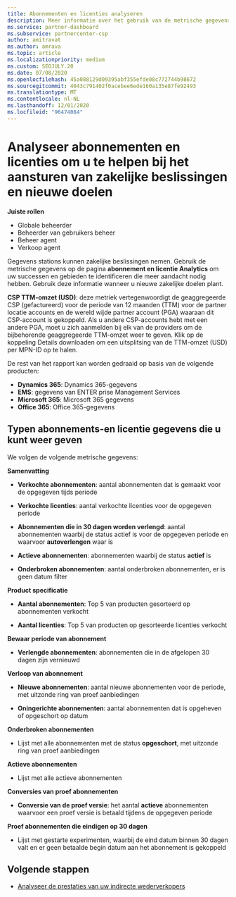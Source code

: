 ```yaml
---
title: Abonnementen en licenties analyseren
description: Meer informatie over het gebruik van de metrische gegevens op de pagina abonnement en licentie Analytics om uw successen en gebieden te identificeren die meer aandacht vereisen.
ms.service: partner-dashboard
ms.subservice: partnercenter-csp
author: amitravat
ms.author: amrava
ms.topic: article
ms.localizationpriority: medium
ms.custom: SEOJULY.20
ms.date: 07/08/2020
ms.openlocfilehash: 45a088129d09395abf355efde08c772744b98672
ms.sourcegitcommit: 4043c791402f0acebee6ede160a135e87fe92493
ms.translationtype: MT
ms.contentlocale: nl-NL
ms.lasthandoff: 12/01/2020
ms.locfileid: "96474084"
---
```

# <a name="analyze-subscriptions-and-licenses-to-help-you-drive-business-decisions-and-new-goals"></a>Analyseer abonnementen en licenties om u te helpen bij het aansturen van zakelijke beslissingen en nieuwe doelen

**Juiste rollen**

- Globale beheerder
- Beheerder van gebruikers beheer
- Beheer agent
- Verkoop agent

Gegevens stations kunnen zakelijke beslissingen nemen. Gebruik de metrische gegevens op de pagina **abonnement en licentie Analytics** om uw successen en gebieden te identificeren die meer aandacht nodig hebben. Gebruik deze informatie wanneer u nieuwe zakelijke doelen plant.

**CSP TTM-omzet (USD)**: deze metriek vertegenwoordigt de geaggregeerde CSP (gefactureerd) voor de periode van 12 maanden (TTM) voor de partner locatie accounts en de wereld wijde partner account (PGA) waaraan dit CSP-account is gekoppeld. Als u andere CSP-accounts hebt met een andere PGA, moet u zich aanmelden bij elk van de providers om de bijbehorende geaggregeerde TTM-omzet weer te geven.  Klik op de koppeling Details downloaden om een uitsplitsing van de TTM-omzet (USD) per MPN-ID op te halen.

De rest van het rapport kan worden gedraaid op basis van de volgende producten:

 - **Dynamics 365**: Dynamics 365-gegevens  
 - **EMS**: gegevens van ENTER prise Management Services  
 - **Microsoft 365**: Microsoft 365 gegevens  
 - **Office 365**: Office 365-gegevens  


## <a name="types-of-subscription-and-license-metrics-you-can-view"></a>Typen abonnements-en licentie gegevens die u kunt weer geven

We volgen de volgende metrische gegevens:

**Samenvatting**  
 - **Verkochte abonnementen**: aantal abonnementen dat is gemaakt voor de opgegeven tijds periode  
  
 - **Verkochte licenties**: aantal verkochte licenties voor de opgegeven periode  
  
 - **Abonnementen die in 30 dagen worden verlengd**: aantal abonnementen waarbij de status actief is voor de opgegeven periode en waarvoor **autoverlengen** waar is
 
 - **Actieve abonnementen**: abonnementen waarbij de status **actief** is  
 
 - **Onderbroken abonnementen**: aantal onderbroken abonnementen, er is geen datum filter  

**Product specificatie**
  
 - **Aantal abonnementen**: Top 5 van producten gesorteerd op abonnementen verkocht  
 
 - **Aantal licenties**: Top 5 van producten op gesorteerde licenties verkocht

**Bewaar periode van abonnement**

 - **Verlengde abonnementen**: abonnementen die in de afgelopen 30 dagen zijn vernieuwd  

**Verloop van abonnement**  
 - **Nieuwe abonnementen**: aantal nieuwe abonnementen voor de periode, met uitzonde ring van proef aanbiedingen  
 
 - **Oningerichte abonnementen**: aantal abonnementen dat is opgeheven of opgeschort op datum  

**Onderbroken abonnementen** 
 
 - Lijst met alle abonnementen met de status **opgeschort**, met uitzonde ring van proef aanbiedingen  
  
**Actieve abonnementen**

 - Lijst met alle actieve abonnementen  

**Conversies van proef abonnementen**  

 - **Conversie van de proef versie**: het aantal **actieve** abonnementen waarvoor een proef versie is betaald tijdens de opgegeven periode  

**Proef abonnementen die eindigen op 30 dagen**  

 - Lijst met gestarte experimenten, waarbij de eind datum binnen 30 dagen valt en er geen betaalde begin datum aan het abonnement is gekoppeld  

## <a name="next-steps"></a>Volgende stappen

- [Analyseer de prestaties van uw indirecte wederverkopers](analyze-indirect-resellers.md)
